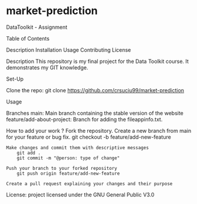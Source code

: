 # market-prediction
DataToolkit - Assignment

Table of Contents

Description
Installation
Usage
Contributing
License

Description
This repository is  my final project for the Data Toolkit course. It demonstrates my GIT knowledge.

Set-Up

Clone the repo: 
	git clone https://github.com/crsuciu99/market-prediction

Usage

Branches
	main: Main branch containing the stable version of the website
	feature/add-about-project: Branch for adding the fileappinfo.txt.

How to add your work ?
	Fork the repository.
	Create a new branch from main for your feature or bug fix.
		git checkout -b feature/add-new-feature 

	Make changes and commit them with descriptive messages
		git add .
		git commit -m "@person: type of change"
	
	Push your branch to your forked repository
		git push origin feature/add-new-feature 

	Create a pull request explaining your changes and their purpose

License: project licensed under the GNU General Public V3.0
	
